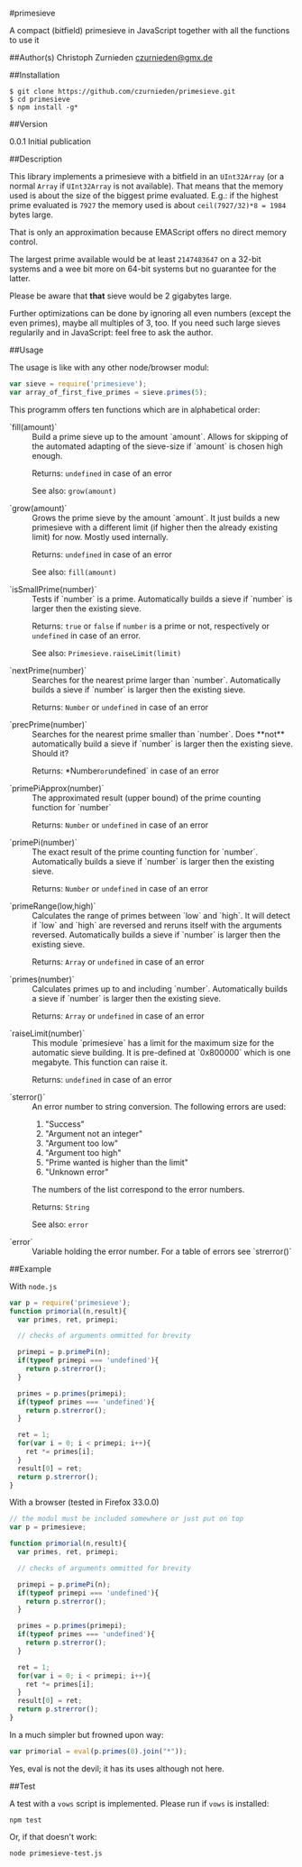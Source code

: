 #primesieve

A compact (bitfield) primesieve in JavaScript together with all the functions to use it

##Author(s)
Christoph Zurnieden <czurnieden@gmx.de>

##Installation

```shell
$ git clone https://github.com/czurnieden/primesieve.git
$ cd primesieve
$ npm install -g*
```

##Version

0.0.1 Initial publication

##Description

This library implements a primesieve with a bitfield in an `UInt32Array` (or a
normal `Array` if `UInt32Array` is not available). That means that the memory
used is about the size of the biggest prime evaluated. E.g.: if the highest
prime evaluated is `7927` the memory used is about `ceil(7927/32)*8 = 1984`
bytes large.

That is only an approximation because EMAScript offers no direct memory control.

The largest prime available would be at least `2147483647` on a 32-bit systems
and a wee bit more on 64-bit systems but no guarantee for the latter.

Please be aware that **that** sieve would be 2 gigabytes large.

Further optimizations can be done by ignoring all even numbers (except the even
primes), maybe all multiples of 3, too. If you need such large sieves regularily
and in JavaScript: feel free to ask the author.

##Usage

The usage is like with any other node/browser modul:
```javascript
var sieve = require('primesieve');
var array_of_first_five_primes = sieve.primes(5);
```

This programm offers ten functions which are in alphabetical order:

<dl>
<dt>`fill(amount)` </dt>
<dd>
Build a prime sieve up to the amount `amount`. Allows for skipping of the
automated adapting of the sieve-size if `amount` is chosen high enough.

Returns:  `undefined` in case of an error

See also: `grow(amount)`
</dd>
<dt>`grow(amount)` </dt>
<dd>
Grows the prime sieve by the amount `amount`. It just builds a new primesieve with
a different limit (if higher then the already existing limit) for now. Mostly
used internally.

Returns:  `undefined` in case of an error

See also: `fill(amount)`
</dd>
<dt>`isSmallPrime(number)` </dt>
<dd>
Tests if `number` is a prime. Automatically builds a sieve if `number` is larger
then the existing sieve.

Returns: `true` or `false` if `number` is a prime or not, respectively or
`undefined` in case of an error.

See also: `Primesieve.raiseLimit(limit)`
</dd>

</dd>
<dt>`nextPrime(number)` </dt>
<dd>
Searches for the nearest prime larger than `number`. Automatically builds a
sieve if `number` is larger then the existing sieve.

Returns: `Number` or `undefined` in case of an error
</dd>

<dt>`precPrime(number)` </dt>
<dd>
Searches for the nearest prime smaller than `number`. Does **not** automatically
build a sieve if `number` is larger then the existing sieve. Should it?

Returns: *Number` or `undefined` in case of an error
</dd>


<dt>`primePiApprox(number)` </dt>
<dd>
The approximated result (upper bound) of the prime counting function for
`number`

Returns: `Number` or `undefined` in case of an error
</dd>

<dt>`primePi(number)` </dt>
<dd>
The exact result of the prime counting function for `number`.  Automatically
builds a sieve if `number` is larger then the existing sieve.

Returns: `Number` or `undefined` in case of an error
</dd>

<dt>`primeRange(low,high)` </dt>
<dd>
Calculates the range of primes between `low` and `high`. It will detect if 
`low` and `high` are reversed and reruns itself with the arguments reversed.
Automatically builds a sieve if `number` is larger then the existing sieve.

Returns: `Array` or `undefined` in case of an error
</dd>
<dt>`primes(number)` </dt>
<dd>
Calculates primes up to and including `number`. Automatically builds a sieve if
`number` is larger then the existing sieve.

Returns: `Array` or `undefined` in case of an error
</dd>
<dt>`raiseLimit(number)` </dt>
<dd>
This module `primesieve` has a limit for the maximum size for the automatic
sieve building. It is pre-defined at `0x800000` which is one megabyte. This
function can raise it.

Returns: `undefined` in case of an error
</dd>

<dt>`sterror()` </dt>
<dd>
An error number to string conversion. The following errors are used:
<ol>
<li>"Success"</li>
<li>"Argument not an integer"</li>
<li>"Argument too low"</li>
<li>"Argument too high"</li>
<li>"Prime wanted is higher than the limit"</li>
<li>"Unknown error"</li>
</ol>
The numbers of the list correspond to the error numbers.

Returns: `String`

See also: `error`
</dd>
<dt>`error` </dt>
<dd>
Variable holding the error number. For a table of errors see `strerror()`
</dd>
</dl>

##Example

With `node.js`

```javascript
var p = require('primesieve');
function primorial(n,result){
  var primes, ret, primepi;

  // checks of arguments ommitted for brevity

  primepi = p.primePi(n);
  if(typeof primepi === 'undefined'){
    return p.strerror();
  }

  primes = p.primes(primepi);
  if(typeof primes === 'undefined'){
    return p.strerror();
  }

  ret = 1;
  for(var i = 0; i < primepi; i++){
    ret *= primes[i];
  }
  result[0] = ret;
  return p.strerror();
}
```

With a browser (tested in Firefox 33.0.0)

```javascript
// the modul must be included somewhere or just put on top
var p = primesieve;

function primorial(n,result){
  var primes, ret, primepi;

  // checks of arguments ommitted for brevity

  primepi = p.primePi(n);
  if(typeof primepi === 'undefined'){
    return p.strerror();
  }

  primes = p.primes(primepi);
  if(typeof primes === 'undefined'){
    return p.strerror();
  }

  ret = 1;
  for(var i = 0; i < primepi; i++){
    ret *= primes[i];
  }
  result[0] = ret;
  return p.strerror();
}
```

In a much simpler but frowned upon way:

```javascript
var primorial = eval(p.primes(8).join("*"));
```
Yes, eval is not the devil; it has its uses although not here.

##Test

A test with a `vows` script is implemented. Please run if `vows` is installed:

```shell
npm test
```

Or, if that doesn't work:
```shell
node primesieve-test.js
```


